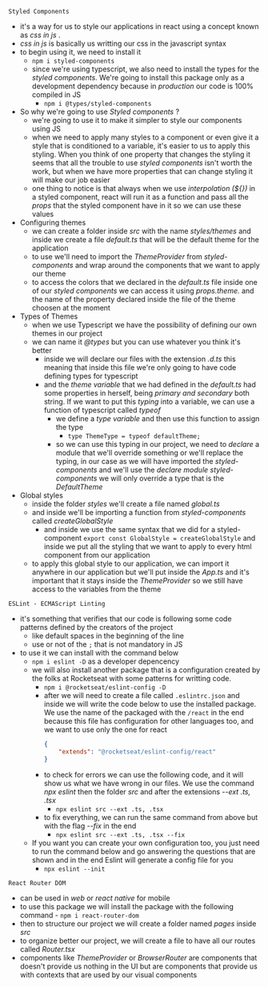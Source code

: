 `Styled Components` 
- it's a way for us to style our applications in react using a concept known as *css in js* .
- *css in js* is basically us writting our css in the javascript syntax
- to begin using it, we need to install it
	- `npm i styled-components` 
	- since we're using typescript, we also need to install the types for the *styled components*. We're going to install this package only as a development dependency because in *production* our code is 100% compiled in JS
		- `npm i @types/styled-components` 
- So why we're going to use *Styled components* ?
	- we're going to use it to make it simpler to style our components using JS
	- when we need to apply many styles to a component or even give it a style that is conditioned to a variable, it's easier to us to apply this styling. When you think of one property that changes the styling it seems that all the trouble to use *styled components* isn't worth the work, but when we have more properties that can change styling it will make our job easier
	- one thing to notice is that always when we use *interpolation (${})* in a styled component, react will run it as a function and pass all the *props* that the styled component have in it so we can use these values
- Configuring themes
	- we can create a folder inside *src* with the name *styles/themes* and inside we create a file *default.ts* that will be the default theme for the application
	- to use we'll need to import the *ThemeProvider* from *styled-components* and wrap around the components that we want to apply our theme
	-  to access the colors that we declared in the *default.ts* file inside one of our *styled components* we can access it using *props.theme.* and the name of the property declared inside the file of the theme choosen at the moment 
- Types of Themes
	- when we use Typescript we have the possibility of defining our own themes in our project
	- we can name it *@types* but you can use whatever you think it's better
		- inside we will declare our files with the extension *.d.ts* this meaning that inside this file we're only going to have code defining types for typescript
		- and the *theme variable* that we had defined in the *default.ts* had some properties in herself, being *primary and secondary* both string. If we want to put this *typing* into a variable, we can use a function of typescript called *typeof*
			- we define a *type variable* and then use this function to assign the type 
				- `type ThemeType = typeof defaultTheme;` 
			- so we can use this typing in our project, we need to *declare* a module that we'll override something or we'll replace the typing, in our case as we will have imported the *styled-components* and we'll use the *declare module styled-components* we will only override a type that is the *DefaultTheme*
- Global styles
	-  inside the folder *styles* we'll create a file named *global.ts*
	- and inside we'll be importing a function from *styled-components* called *createGlobalStyle*
		- and inside we use the same syntax that we did for a styled-component `export const GlobalStyle = createGlobalStyle` and inside we put all the styling that we want to apply to every html component from our application
	- to apply this global style to our application, we can import it anywhere in our application but we'll put inside the *App.ts* and it's important that it stays inside the *ThemeProvider* so we still have access to the variables from the theme

`ESLint - ECMAScript Linting` 
- it's something that verifies that our code is following some code patterns defined by the creators of the project
	- like default spaces in the beginning of the line
	- use or not of the `;` that is not mandatory in JS
- to use it we can install with the command below
	- `npm i eslint -D` as a developer depencency 
	- we will also install another package that is a configuration created by the folks at Rocketseat with some patterns for writting code. 
		- `npm i @rocketseat/eslint-config -D` 
		- after we will need to create a file called `.eslintrc.json` and inside we will write the code below to use the installed package. We use the name of the packaged with the `/react` in the end because this file has configuration for other languages too, and we want to use only the one for react
			```json
			{
				"extends": "@rocketseat/eslint-config/react"
			}
			```
		- to check for errors we can use the following code, and it will show us what we have wrong in our files. We use the command *npx eslint* then the folder *src* and after the extensions *--ext .ts, .tsx* 
			- `npx eslint src --ext .ts, .tsx` 
		- to fix everything, we can run the same command from above but with the flag *--fix* in the end
			- `npx eslint src --ext .ts, .tsx --fix` 
	- If you want you can create your own configuration too, you just need to run the command below and go answering the questions that are shown and in the end Eslint will generate a config file for you
		- `npx eslint --init`  

`React Router DOM` 
- can be used in *web* or *react native* for mobile
- to use this package we will install the package with the following command
		- `npm i react-router-dom` 
- then to structure our project we will create a folder named *pages* inside *src* 
- to organize better our project, we will create a file to have all our routes called *Router.tsx* 
- components like *ThemeProvider* or *BrowserRouter* are components that doesn't provide us nothing in the UI but are components that provide us with contexts that are used by our visual components
